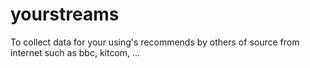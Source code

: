 yourstreams
===========

To collect data for your using's recommends by others of source from internet such as bbc, kitcom, ...